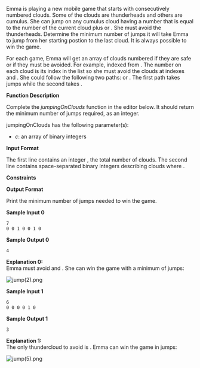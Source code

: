 Emma is playing a new mobile game that starts with consecutively numbered clouds. Some of the clouds are thunderheads and others are cumulus. She can jump on any cumulus cloud having a number that is equal to the number of the current cloud plus  or . She must avoid the thunderheads. Determine the minimum number of jumps it will take Emma to jump from her starting postion to the last cloud. It is always possible to win the game.

For each game, Emma will get an array of clouds numbered  if they are safe or  if they must be avoided. For example,  indexed from . The number on each cloud is its index in the list so she must avoid the clouds at indexes  and . She could follow the following two paths:  or . The first path takes  jumps while the second takes .

**Function Description**

Complete the *jumpingOnClouds* function in the editor below. It should return the minimum number of jumps required, as an integer.

jumpingOnClouds has the following parameter(s):

-   *c*: an array of binary integers

**Input Format**

The first line contains an integer , the total number of clouds. The second line contains  space-separated binary integers describing clouds  where .

**Constraints**

**Output Format**

Print the minimum number of jumps needed to win the game.

**Sample Input 0**

```
7
0 0 1 0 0 1 0

```

**Sample Output 0**

```
4

```

**Explanation 0:**\
Emma must avoid  and . She can win the game with a minimum of  jumps:

![](https://s3.amazonaws.com/hr-challenge-images/20832/1461134731-c258160d15-jump2.png "jump(2).png")

**Sample Input 1**

```
6
0 0 0 0 1 0

```

**Sample Output 1**

```
3

```

**Explanation 1:**\
The only thundercloud to avoid is . Emma can win the game in  jumps:

![](https://s3.amazonaws.com/hr-challenge-images/20832/1461136358-764298d363-jump5.png "jump(5).png")